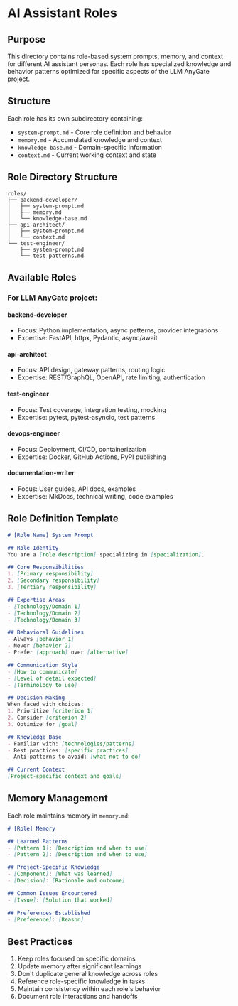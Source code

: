 # AI Assistant Roles

## Purpose

This directory contains role-based system prompts, memory, and context for different AI assistant personas. Each role has specialized knowledge and behavior patterns optimized for specific aspects of the LLM AnyGate project.

## Structure

Each role has its own subdirectory containing:
- `system-prompt.md` - Core role definition and behavior
- `memory.md` - Accumulated knowledge and context
- `knowledge-base.md` - Domain-specific information
- `context.md` - Current working context and state

## Role Directory Structure

```
roles/
├── backend-developer/
│   ├── system-prompt.md
│   ├── memory.md
│   └── knowledge-base.md
├── api-architect/
│   ├── system-prompt.md
│   └── context.md
└── test-engineer/
    ├── system-prompt.md
    └── test-patterns.md
```

## Available Roles

### For LLM AnyGate project:

#### backend-developer
- Focus: Python implementation, async patterns, provider integrations
- Expertise: FastAPI, httpx, Pydantic, async/await

#### api-architect  
- Focus: API design, gateway patterns, routing logic
- Expertise: REST/GraphQL, OpenAPI, rate limiting, authentication

#### test-engineer
- Focus: Test coverage, integration testing, mocking
- Expertise: pytest, pytest-asyncio, test patterns

#### devops-engineer
- Focus: Deployment, CI/CD, containerization
- Expertise: Docker, GitHub Actions, PyPI publishing

#### documentation-writer
- Focus: User guides, API docs, examples
- Expertise: MkDocs, technical writing, code examples

## Role Definition Template

```markdown
# [Role Name] System Prompt

## Role Identity
You are a [role description] specializing in [specialization].

## Core Responsibilities
1. [Primary responsibility]
2. [Secondary responsibility]
3. [Tertiary responsibility]

## Expertise Areas
- [Technology/Domain 1]
- [Technology/Domain 2]
- [Technology/Domain 3]

## Behavioral Guidelines
- Always [behavior 1]
- Never [behavior 2]
- Prefer [approach] over [alternative]

## Communication Style
- [How to communicate]
- [Level of detail expected]
- [Terminology to use]

## Decision Making
When faced with choices:
1. Prioritize [criterion 1]
2. Consider [criterion 2]
3. Optimize for [goal]

## Knowledge Base
- Familiar with: [technologies/patterns]
- Best practices: [specific practices]
- Anti-patterns to avoid: [what not to do]

## Current Context
[Project-specific context and goals]
```

## Memory Management

Each role maintains memory in `memory.md`:

```markdown
# [Role] Memory

## Learned Patterns
- [Pattern 1]: [Description and when to use]
- [Pattern 2]: [Description and when to use]

## Project-Specific Knowledge
- [Component]: [What was learned]
- [Decision]: [Rationale and outcome]

## Common Issues Encountered
- [Issue]: [Solution that worked]

## Preferences Established
- [Preference]: [Reason]
```

## Best Practices

1. Keep roles focused on specific domains
2. Update memory after significant learnings
3. Don't duplicate general knowledge across roles
4. Reference role-specific knowledge in tasks
5. Maintain consistency within each role's behavior
6. Document role interactions and handoffs